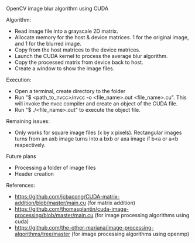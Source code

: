 OpenCV image blur algorithm using CUDA

Algorithm:
- Read image file into a grayscale 2D matrix.
- Allocate memory for the host & device matrices. 1 for the original image, and 1 for the blurred image.
- Copy from the host matrices to the device matrices.
- Launch the CUDA kernel to process the average blur algorithm.
- Copy the processed matrix from device back to host.
- Create a window to show the image files.

Execution:
- Open a terminal, create directory to the folder
- Run "$ <path_to_nvcc>/nvcc -o <file_name>.out <file_name>.cu". This will invoke the nvcc compiler and create an object of the CUDA file.
- Run "$ ./<file_name>.out" to execute the object file.

Remaining issues: 
- Only works for square image files (x by x pixels). Rectangular images turns from an axb image turns into a bxb or axa image if b<a or a<b respectively.

Future plans
- Processing a folder of image files
- Header creation

References:
- https://github.com/jcbacong/CUDA-matrix-addition/blob/master/main.cu (for matrix addition)
- https://github.com/thomasplantin/cuda-image-processing/blob/master/main.cu (for image processing algorithms using cuda)
- https://github.com/the-other-mariana/image-processing-algorithms/tree/master (for image processing algorithms using openmp)
